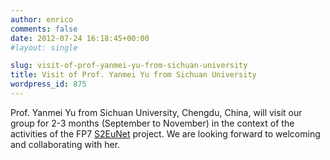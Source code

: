 ```yaml
---
author: enrico
comments: false
date: 2012-07-24 16:18:45+00:00
#layout: single

slug: visit-of-prof-yanmei-yu-from-sichuan-university
title: Visit of Prof. Yanmei Yu from Sichuan University
wordpress_id: 875
---
```


Prof. Yanmei Yu from Sichuan University, Chengdu, China, will visit our group for 2-3 months (September to November) in the context of the activities of the FP7 [S2EuNet](https://cordis.europa.eu/project/id/247083) project. We are looking forward to welcoming and collaborating with her.
